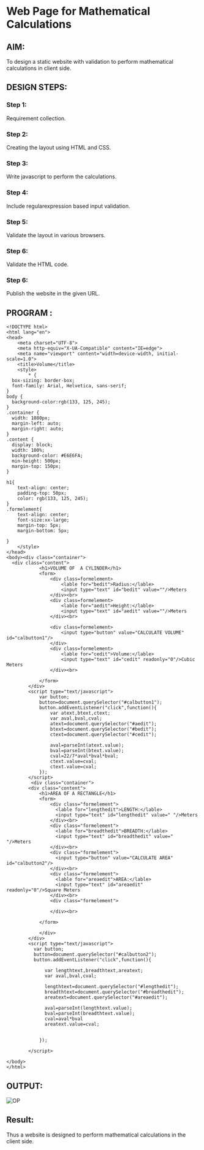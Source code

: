 # Web Page for Mathematical Calculations

## AIM:

To design a static website with validation to perform mathematical calculations in client side.

## DESIGN STEPS:

### Step 1:

Requirement collection.

### Step 2:

Creating the layout using HTML and CSS.

### Step 3:

Write javascript to perform the calculations.

### Step 4:

Include regularexpression based input validation.

### Step 5:

Validate the layout in various browsers.

### Step 6:

Validate the HTML code.

### Step 6:

Publish the website in the given URL.

## PROGRAM :
```
<!DOCTYPE html>
<html lang="en">
<head>
    <meta charset="UTF-8">
    <meta http-equiv="X-UA-Compatible" content="IE=edge">
    <meta name="viewport" content="width=device-width, initial-scale=1.0">
    <title>Volume</title>
    <style>
        * {
  box-sizing: border-box;
  font-family: Arial, Helvetica, sans-serif;
}
body {
  background-color:rgb(133, 125, 245);
}
.container {
  width: 1080px;
  margin-left: auto;
  margin-right: auto;
}
.content {
  display: block;
  width: 100%;
  background-color: #E6E6FA;
  min-height: 500px;
  margin-top: 150px;
}

h1{
    text-align: center;
    padding-top: 50px;
    color: rgb(133, 125, 245);
}
.formelement{
    text-align: center;
    font-size:xx-large;
    margin-top: 5px;
    margin-bottom: 5px;

}
    </style>
</head>
<body><div class="container">
  <div class="content">
            <h1>VOLUME OF  A CYLINDER</h1>
            <form>
                <div class=formelement>
                    <lable for="bedit">Radius:</lable>
                    <input type="text" id="bedit" value=""/>Meters
                </div><br>
                <div class=formelement>
                    <lable for="aedit">Height:</lable>
                    <input type="text" id="aedit" value=""/>Meters
                </div><br>
                
                <div class=formelement>
                    <input type="button" value="CALCULATE VOLUME" id="calbutton1"/>
                </div>
                <div class=formelement>
                    <lable for="cedit">Volume:</lable>
                    <input type="text" id="cedit" readonly="0"/>Cubic Meters
                </div><br>
               
            </form>
        </div>
        <script type="text/javascript">
            var button;
            button=document.querySelector("#calbutton1");
            button.addEventListener("click",function(){
                var atext,btext,ctext;
                var aval,bval,cval;
                atext=document.querySelector("#aedit");
                btext=document.querySelector("#bedit");
                ctext=document.querySelector("#cedit");

                aval=parseInt(atext.value);
                bval=parseInt(btext.value);
                cval=22/7*aval*bval*bval;
                ctext.value=cval;
                ctext.value=cval;
            });
        </script>
         <div class="container">
        <div class="content">
            <h1>AREA OF A RECTANGLE</h1>
            <form>
                <div class="formelement">
                  <lable for="lengthedit">LENGTH:</lable>
                  <input type="text" id="lengthedit" value=" "/>Meters
                </div><br>
                <div class="formelement">
                  <lable for="breadthedit">BREADTH:</lable>
                  <input type="text" id="breadthedit" value=" "/>Meters
                </div><br>
                <div class="formelement">
                  <input type="button" value="CALCULATE AREA" id="calbutton2"/>
                </div><br>
                <div class="formelement">
                  <lable for="areaedit">AREA:</lable>
                  <input type="text" id="areaedit" readonly="0"/>Square Meters
                </div><br>
                <div class="formelement">
               
                </div><br>
                
            </form>
    
            </div>
        </div>
        <script type="text/javascript">
          var button;
          button=document.querySelector("#calbutton2");
          button.addEventListener("click",function(){
            
              var lengthtext,breadthtext,areatext;
              var aval,bval,cval;
    
              lengthtext=document.querySelector("#lengthedit");
              breadthtext=document.querySelector("#breadthedit");
              areatext=document.querySelector("#areaedit");
      
              aval=parseInt(lengthtext.value);
              bval=parseInt(breadthtext.value);
              cval=aval*bval
              areatext.value=cval;
        
      
            });
      
        </script> 
  
</body>
</html>
```



## OUTPUT:
![OP](https://user-images.githubusercontent.com/93901857/149091878-b77dd6ce-768d-4f09-8fd0-3e19c6af65a4.jpg)

## Result:

Thus a website is designed to perform mathematical calculations in the client side.
